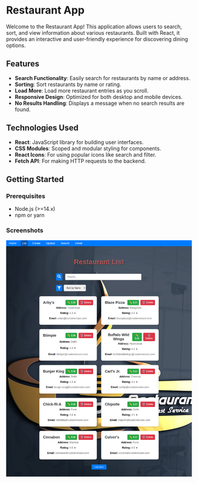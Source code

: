 # Restaurant App

Welcome to the Restaurant App! This application allows users to search, sort, and view information about various restaurants. Built with React, it provides an interactive and user-friendly experience for discovering dining options.

## Features

- **Search Functionality**: Easily search for restaurants by name or address.
- **Sorting**: Sort restaurants by name or rating.
- **Load More**: Load more restaurant entries as you scroll.
- **Responsive Design**: Optimized for both desktop and mobile devices.
- **No Results Handling**: Displays a message when no search results are found.

## Technologies Used

- **React**: JavaScript library for building user interfaces.
- **CSS Modules**: Scoped and modular styling for components.
- **React Icons**: For using popular icons like search and filter.
- **Fetch API**: For making HTTP requests to the backend.

## Getting Started

### Prerequisites

- Node.js (>=14.x)
- npm or yarn

### Screenshots

![Alt text](/screenshot/RestaurantList.png)